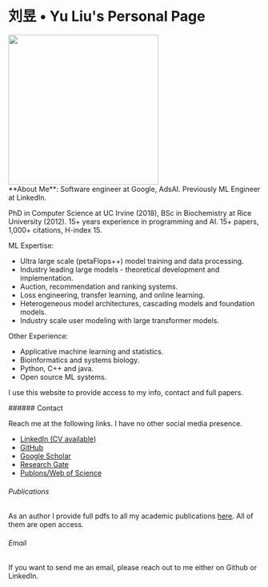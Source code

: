 <h1 class="title"> <b>刘昱 • Yu Liu</b>'s Personal Page</h1>

<div class="grid">
<img src="/img/yuicon.jpg" height=300px width=300px></img>

<div class="shark-logo">
  <div class="shark-body">
    <div class="tail"></div>
    <div class="fin"></div>
    <div class="eye"></div>
  </div>
  <div class="scanline"></div>
</div>
</div>
<article>**About Me**: Software engineer at Google, AdsAI. Previously ML Engineer at LinkedIn. 

PhD in Computer Science at UC Irvine (2018), BSc in Biochemistry at Rice University (2012). 
15+ years experience in programming and AI. 15+ papers, 1,000+ citations, H-index 15.

ML Expertise:

* Ultra large scale (petaFlops++) model training and data processing. 
* Industry leading large models - theoretical development and implementation.
* Auction, recommendation and ranking systems.
* Loss engineering, transfer learning, and online learning.
* Heterogeneous model architectures, cascading models and foundation models.
* Industry scale user modeling with large transformer models.

Other Experience:

* Applicative machine learning and statistics.
* Bioinformatics and systems biology.
* Python, C++ and java.
* Open source ML systems.

I use this website to provide access to my info, contact and full papers.
</article>

<article>
###### Contact

Reach me at the following links. I have no other social media presence.

* [LinkedIn (CV available)](https://www.linkedin.com/in/yu-liu-extrainfo/)
* [GitHub](https://github.com/darlliu)
* [Google Scholar](https://scholar.google.com/citations?user=4CDnUJEAAAAJ&hl=en)
* [Research Gate](https://www.researchgate.net/profile/Yu-Liu-17)
* [Publons/Web of Science](https://publons.com/researcher/C-3867-2016/)


###### Publications

As an author I provide full pdfs to all my academic publications [here](/papers). All of them are open access.

###### Email

If you want to send me an email, please reach out to me either on Github or LinkedIn.
</article>
